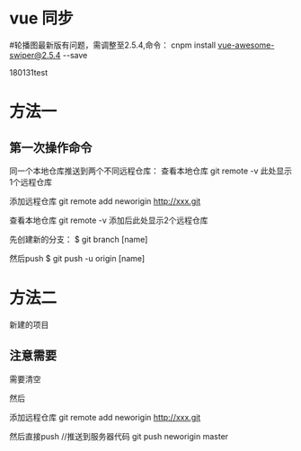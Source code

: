 # vue 同步

#轮播图最新版有问题，需调整至2.5.4,命令：
cnpm install vue-awesome-swiper@2.5.4 --save

180131test
# 方法一
## 第一次操作命令
同一个本地仓库推送到两个不同远程仓库：
查看本地仓库 git remote -v
此处显示1个远程仓库

添加远程仓库 git remote add neworigin http://xxx.git

查看本地仓库 git remote -v
添加后此处显示2个远程仓库

先创建新的分支：
$ git branch [name]

然后push
$ git push -u origin [name]


# 方法二
新建的项目 
## 注意需要
需要清空

然后 

添加远程仓库 
git remote add neworigin http://xxx.git

然后直接push
//推送到服务器代码
git push neworigin master